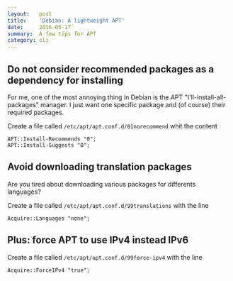 ```yaml
---
layout:   post
title:    'Debian: A lightweight APT'
date:     2016-05-17
summary:  A few tips for APT
category: cli
---
```


## Do not consider recommended packages as a dependency for installing

For me, one of the most annoying thing in Debian is the APT "I'll-install-all-packages" manager.
I just want one specific package and (of course) their required packages.

Create a file called `/etc/apt/apt.conf.d/01norecommend` whit the content

```
APT::Install-Recommends "0";
APT::Install-Suggests "0";
```

## Avoid downloading translation packages

Are you tired about downloading various packages for differents
languages? 

Create a file called `/etc/apt/apt.conf.d/99translations` with the line

```
Acquire::Languages "none";
```

## Plus: force APT to use IPv4 instead IPv6

Create a file called `/etc/apt/apt.conf.d/99force-ipv4` with the line

```
Acquire::ForceIPv4 "true";
```
